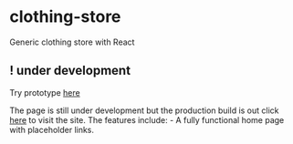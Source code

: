 # clothing-store

Generic clothing store with React

## ! under development

Try prototype [here](https://www.figma.com/proto/AK2sSNCNeo8roEfBUpHvbz/Untitled?node-id=9%3A3&scaling=min-zoom&page-id=9%3A2&starting-point-node-id=9%3A3)

The page is still under development but the production build is out click [here](https://clothing-store-bdc50.web.app/) to visit the site.
The features include:
    - A fully functional home page with placeholder links.